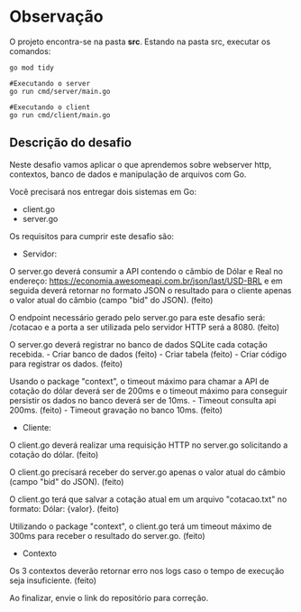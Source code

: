 # Observação

O projeto encontra-se na pasta **src**. Estando na pasta src, executar os comandos:
```
go mod tidy

#Executando o server 
go run cmd/server/main.go

#Executando o client
go run cmd/client/main.go
```

## Descrição do desafio

Neste desafio vamos aplicar o que aprendemos sobre webserver http, contextos,
banco de dados e manipulação de arquivos com Go.
 
Você precisará nos entregar dois sistemas em Go:
- client.go
- server.go
 
Os requisitos para cumprir este desafio são:

- Servidor:

O server.go deverá consumir a API contendo o câmbio de Dólar e Real no endereço: https://economia.awesomeapi.com.br/json/last/USD-BRL 
e em seguida deverá retornar no formato JSON o resultado para o cliente apenas o valor atual do câmbio (campo "bid" do JSON). (feito)

O endpoint necessário gerado pelo server.go para este desafio será: /cotacao e a porta a ser utilizada pelo servidor HTTP será a 8080. (feito)

O server.go deverá registrar no banco de dados SQLite cada cotação recebida.
    - Criar banco de dados (feito)
    - Criar tabela (feito)
    - Criar código para registrar os dados. (feito)

Usando o package "context", o timeout máximo para chamar a API de cotação do dólar deverá ser de 200ms e o timeout máximo para conseguir persistir os dados no banco deverá ser de 10ms.
    - Timeout consulta api 200ms. (feito)
    - Timeout gravação no banco 10ms. (feito)

- Cliente:

O client.go deverá realizar uma requisição HTTP no server.go solicitando a cotação do dólar. (feito)
  
O client.go precisará receber do server.go apenas o valor atual do câmbio (campo "bid" do JSON). (feito)

O client.go terá que salvar a cotação atual em um arquivo "cotacao.txt" no formato: Dólar: {valor}. (feito)

Utilizando o package "context", o client.go terá um timeout máximo de 300ms para receber o resultado do server.go. (feito)

- Contexto

Os 3 contextos deverão retornar erro nos logs caso o tempo de execução seja insuficiente. (feito)
 
Ao finalizar, envie o link do repositório para correção.